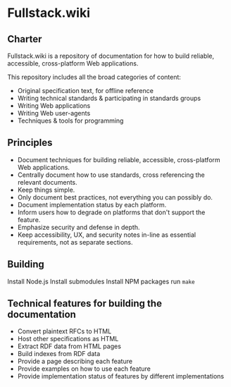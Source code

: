 
# Fullstack.wiki

## Charter

Fullstack.wiki is a repository of documentation for how to build reliable, accessible, cross-platform Web applications.

This repository includes all the broad categories of content:

* Original specification text, for offline reference
* Writing technical standards & participating in standards groups
* Writing Web applications
* Writing Web user-agents
* Techniques & tools for programming


## Principles

* Document techniques for building reliable, accessible, cross-platform Web applications.
* Centrally document how to use standards, cross referencing the relevant documents.
* Keep things simple.
* Only document best practices, not everything you can possibly do.
* Document implementation status by each platform.
* Inform users how to degrade on platforms that don't support the feature.
* Emphasize security and defense in depth.
* Keep accessibility, UX, and security notes in-line as essential requirements, not as separate sections.


## Building

Install Node.js
Install submodules
Install NPM packages
run `make`


## Technical features for building the documentation

* Convert plaintext RFCs to HTML
* Host other specifications as HTML
* Extract RDF data from HTML pages
* Build indexes from RDF data
* Provide a page describing each feature
* Provide examples on how to use each feature
* Provide implementation status of features by different implementations
